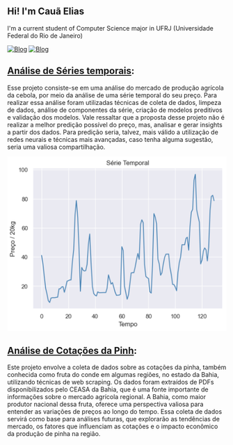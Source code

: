 ## Hi! I'm Cauã Elias
I'm a current student of Computer Science major in UFRJ (Universidade Federal do Rio de Janeiro)

[![Blog](https://img.shields.io/badge/Kaggle-20BEFF?style=for-the-badge&logo=Kaggle&logoColor=white)](https://www.kaggle.com/cauelias)
[![Blog](https://img.shields.io/badge/LinkedIn-0077B5?style=for-the-badge&logo=linkedin&logoColor=white)](https://www.linkedin.com/in/cau%C3%A3-elias-6b54711b7/)

## [Análise de Séries temporais](https://github.com/cauaedm/time_series_forecasting):

Esse projeto consiste-se em uma análise do mercado de produção agrícola da cebola, por meio da análise de uma série temporal do seu preço. Para realizar essa análise foram utilizadas técnicas de coleta de dados, limpeza de dados, análise de componentes da série, criação de modelos preditivos e validação dos modelos. Vale ressaltar que a proposta desse projeto não é realizar a melhor predição possível do preço, mas, analisar e gerar insights a partir dos dados. Para predição seria, talvez, mais válido a utilização de redes neurais e técnicas mais avançadas, caso tenha alguma sugestão, seria uma valiosa compartilhação.

![serie_temporal](time_series_plot.png)

## [Análise de Cotações da Pinh]([https://github.com/cauaedm/supermarket_history_analysis](https://github.com/cauaedm/pinha-analise/blob/main/README.md)):

Este projeto envolve a coleta de dados sobre as cotações da pinha, também conhecida como fruta do conde em algumas regiões, no estado da Bahia, utilizando técnicas de web scraping. Os dados foram extraídos de PDFs disponibilizados pelo CEASA da Bahia, que é uma fonte importante de informações sobre o mercado agrícola regional. A Bahia, como maior produtor nacional dessa fruta, oferece uma perspectiva valiosa para entender as variações de preços ao longo do tempo. Essa coleta de dados servirá como base para análises futuras, que explorarão as tendências de mercado, os fatores que influenciam as cotações e o impacto econômico da produção de pinha na região.
